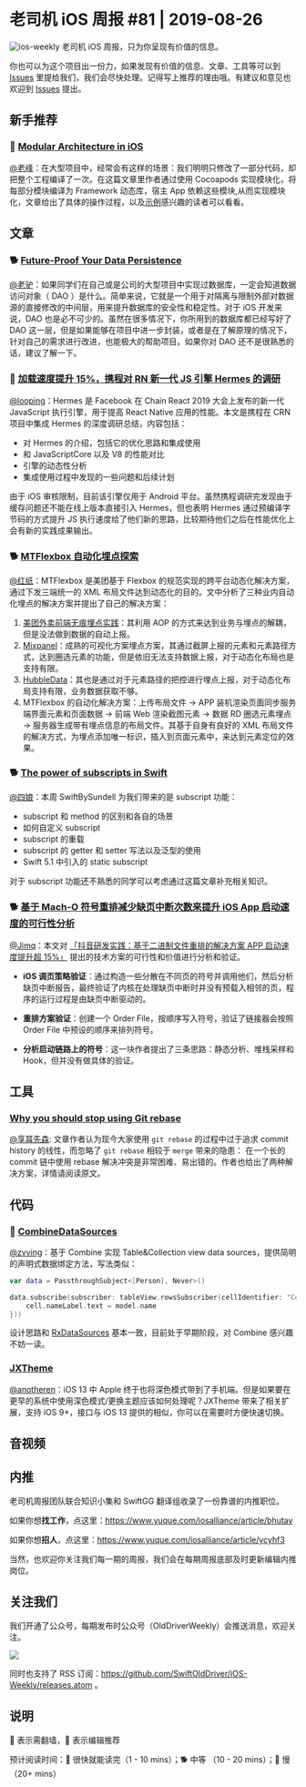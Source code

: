# 老司机 iOS 周报 #81 | 2019-08-26

![ios-weekly](https://github.com/SwiftOldDriver/iOS-Weekly/blob/master/assets/ios-weekly.png?raw=true)
老司机 iOS 周报，只为你呈现有价值的信息。

你也可以为这个项目出一份力，如果发现有价值的信息、文章、工具等可以到 [Issues](https://github.com/SwiftOldDriver/iOS-Weekly/issues) 里提给我们，我们会尽快处理。记得写上推荐的理由哦。有建议和意见也欢迎到 [Issues](https://github.com/SwiftOldDriver/iOS-Weekly/issues) 提出。

## 新手推荐

### 🐎 [Modular Architecture in iOS](https://medium.com/flawless-app-stories/a-modular-architecture-in-swift-aafd9026aa99)

[@老峰](https://github.com/GesanTung)：在大型项目中，经常会有这样的场景：我们明明只修改了一部分代码，却把整个工程编译了一次。在这篇文章里作者通过使用 Cocoapods 实现模块化，将每部分模块编译为 Framework 动态库，宿主 App 依赖这些模块,从而实现模块化，文章给出了具体的操作过程，以及[示例](https://github.com/leandromperez/multiprojects)感兴趣的读者可以看看。

## 文章

### 🐕 [Future-Proof Your Data Persistence](https://cutecoder.org/programming/future-proof-data-persistence/)

[@老驴](https://github.com/olddonkey)：如果同学们在自己或是公司的大型项目中实现过数据库，一定会知道数据访问对象（ DAO ）是什么。简单来说，它就是一个用于对隔离与限制外部对数据源的直接修改的中间层，用来提升数据库的安全性和稳定性。对于 iOS 开发来说，DAO 也是必不可少的。虽然在很多情况下，你所用到的数据库都已经写好了 DAO 这一层，但是如果能够在项目中进一步封装，或者是在了解原理的情况下，针对自己的需求进行改进，也能极大的帮助项目。如果你对 DAO 还不是很熟悉的话，建议了解一下。

### 🐎 [加载速度提升 15%，携程对 RN 新一代 JS 引擎 Hermes 的调研](https://mp.weixin.qq.com/s/BOeuLoZjCdi61P_MhaJT0g)

[@looping](https://github.com/looping)：Hermes 是 Facebook 在 Chain React 2019 大会上发布的新一代 JavaScript 执行引擎，用于提高 React Native 应用的性能。本文是携程在 CRN 项目中集成 Hermes 的深度调研总结，内容包括：

- 对 Hermes 的介绍，包括它的优化思路和集成使用
- 和 JavaScriptCore 以及 V8 的性能对比
- 引擎的动态性分析
- 集成使用过程中发现的一些问题和后续计划

由于 iOS 审核限制，目前该引擎仅用于 Android 平台。虽然携程调研完发现由于缓存问题还不能在线上版本直接引入 Hermes，但也表明 Hermes 通过预编译字节码的方式提升 JS 执行速度给了他们新的思路，比较期待他们之后在性能优化上会有新的实践成果输出。


### 🐕 [MTFlexbox 自动化埋点探索](https://mp.weixin.qq.com/s/aJcboLm5MYiGW-QC8AHHyQ)

[@红纸](https://github.com/nianran)：MTFlexbox 是美团基于 Flexbox 的规范实现的跨平台动态化解决方案，通过下发三端统一的 XML 布局文件达到动态化的目的。文中分析了三种业内自动化埋点的解决方案并提出了自己的解决方案：

1. [美团外卖前端无痕埋点实践](https://tech.meituan.com/2017/03/02/mt-mobile-analytics-practice.html)：其利用 AOP 的方式来达到业务与埋点的解耦，但是没法做到数据的自动上报。
2. [Mixpanel](https://mixpanel.com/)：成熟的可视化方案埋点方案，其通过截屏上报的元素和元素路径方式，达到圈选元素的功能，但是依旧无法支持数据上报，对于动态化布局也是支持有限。
3. [HubbleData](https://www.jianshu.com/p/f0c4e280357c)：其也是通过对于元素路径的把控进行埋点上报，对于动态化布局支持有限，业务数据获取不够。
4. MTFlexbox 的自动化解决方案：上传布局文件 -> APP 装机渲染页面同步服务端界面元素和页面数据 -> 前端 Web 渲染截图元素 -> 数据 RD 圈选元素埋点 -> 服务器生成带有埋点信息的布局文件。其基于自身有良好的 XML 布局文件的解决方式，为埋点添加唯一标识，插入到页面元素中，来达到元素定位的效果。

### 🐕 [The power of subscripts in Swift](https://www.swiftbysundell.com/posts/the-power-of-subscripts-in-swift)

[@四娘](https://kemchenj.github.io)：本周 SwiftBySundell 为我们带来的是 subscript 功能：

- subscript 和 method 的区别和各自的场景
- 如何自定义 subscript
- subscript 的重载
- subscript 的 getter 和 setter 写法以及泛型的使用
- Swift 5.1 中引入的 static subscript 

对于 subscript 功能还不熟悉的同学可以考虑通过这篇文章补充相关知识。

### 🐕 [基于 Mach-O 符号重排减少缺页中断次数来提升 iOS App 启动速度的可行性分析](https://juejin.im/post/5d5a05255188251f4705fb8b)

[@Jimq](https://github.com/waz0820)：本文对 [「抖音研发实践：基于二进制文件重排的解决方案 APP 启动速度提升超 15%」](https://mp.weixin.qq.com/s/Drmmx5JtjG3UtTFksL6Q8Q) 提出的技术方案的可行性和价值进行分析和验证。

- **iOS 调页策略验证**：通过构造一些分散在不同页的符号并调用他们，然后分析缺页中断报告，最终验证了内核在处理缺页中断时并没有预载入相邻的页，程序的运行过程是由缺页中断驱动的。

- **重排方案验证**：创建一个 Order File，按顺序写入符号，验证了链接器会按照 Order File 中预设的顺序来排列符号。

- **分析启动链路上的符号**：这一块作者提出了三条思路：静态分析、堆栈采样和 Hook，但并没有做具体的验证。

## 工具

### [Why you should stop using Git rebase](https://medium.com/@fredrikmorken/why-you-should-stop-using-git-rebase-5552bee4fed1)

[@享耳先森](https://github.com/iblacksun): 文章作者认为现今大家使用 `git rebase` 的过程中过于追求 commit history 的线性，而忽略了 `git rebase` 相较于 `merge` 带来的隐患： 在一个长的 commit 链中使用 rebase 解决冲突是非常困难、易出错的。作者也给出了两种解决方案，详情请阅读原文。



## 代码

### 🐎 [CombineDataSources](https://github.com/combineopensource/CombineDataSources)

[@zvving](https://github.com/zvving)：基于 Combine 实现 Table&Collection view data sources，提供简明的声明式数据绑定方法，写法类似：

```swift
var data = PassthroughSubject<[Person], Never>()

data.subscribe(subscriber: tableView.rowsSubscriber(cellIdentifier: "Cell", cellType: PersonCell.self, cellConfig: { cell, indexPath, model in
    cell.nameLabel.text = model.name
}))
```

设计思路和 [RxDataSources](https://github.com/RxSwiftCommunity/RxDataSources) 基本一致，目前处于早期阶段，对 Combine 感兴趣不妨一读。

### [JXTheme](https://github.com/pujiaxin33/JXTheme)

[@anotheren](https://github.com/anotheren)：iOS 13 中 Apple 终于也将深色模式带到了手机端。但是如果要在更早的系统中使用深色模式/更换主题应该如何处理呢？JXTheme 带来了相关扩展，支持 iOS 9+，接口与 iOS 13 提供的相似，你可以在需要时方便快速切换。

## 音视频

## 内推

老司机周报团队联合知识小集和 SwiftGG 翻译组收录了一份靠谱的内推职位。

如果你想**找工作**，点这里：https://www.yuque.com/iosalliance/article/bhutav

如果你想**招人**，点这里：https://www.yuque.com/iosalliance/article/ycyhf3

当然，也欢迎你关注我们每一期的周报，我们会在每期周报底部及时更新编辑内推岗位。

## 关注我们

我们开通了公众号，每期发布时公众号（OldDriverWeekly）会推送消息，欢迎关注。

![](https://github.com/SwiftOldDriver/iOS-Weekly/blob/master/assets/qrcode_for_wechat.jpg?raw=true)

同时也支持了 RSS 订阅：https://github.com/SwiftOldDriver/iOS-Weekly/releases.atom 。

## 说明

🚧 表示需翻墙，🌟 表示编辑推荐

预计阅读时间：🐎 很快就能读完（1 - 10 mins）；🐕 中等 （10 - 20 mins）；🐢 慢（20+ mins）


